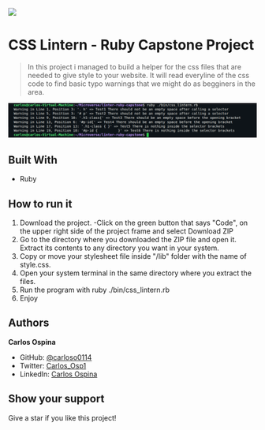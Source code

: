 ![](https://img.shields.io/badge/Microverse-blueviolet)
# CSS Lintern - Ruby Capstone Project
> In this project i managed to build a helper for the css files that are needed to give style to your website. It will read everyline of the css code to find basic typo warnings that we might do as begginers in the area.

![screenshot](assets/screenshot.png)

## Built With
- Ruby

## How to run it
1. Download the project.
-Click on the green button that says "Code", on the upper right side of the project frame and select Download ZIP
2. Go to the directory where you downloaded the ZIP file and open it. Extract its contents to any directory you want in your system.
3. Copy or move your stylesheet file inside "/lib" folder with the name of style.css.
4. Open your system terminal in the same directory where you extract the files.
5. Run the program with ruby ./bin/css_lintern.rb
6. Enjoy


## Authors
**Carlos Ospina**
- GitHub: [@carloso0114](https://github.com/carloso0114)
- Twitter: [Carlos_Osp1](https://twitter.com/Carlos_Osp1)
- LinkedIn: [Carlos Ospina](https://www.linkedin.com/in/carlos-ospina-242b831a6/)

## Show your support
Give a star if you like this project!